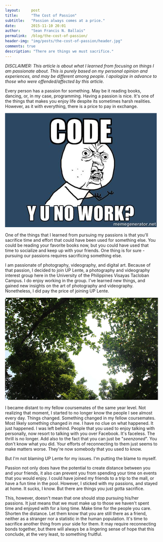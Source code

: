 ```yaml
---
layout:     post
title:      "The Cost of Passion"
subtitle:   "Passion always comes at a price."
date:       2015-11-10 20:01
author:     "Sean Francis N. Ballais"
permalink:  /blog/the-cost-of-passion/
header-img: "img/posts/the-cost-of-passion/header.jpg"
comments: true
description: "There are things we must sacrifice."
---
```


*DISCLAIMER: This article is about what I learned from focusing on things I am passionate about. This is purely based on my personal opinion and experiences, and may be different among people. I apologize in advance to those who were offended/affected by this article.*

Every person has a passion for something. May be it reading books, dancing, or, in my case, programming. Having a passion is nice. It's one of the things that makes you enjoy life despite its sometimes harsh realities. However, as it with everything, there is a price to pay in exchange.

![Code! Why you no work?](/static/img/posts/the-cost-of-passion/code.jpeg)

One of the things that I learned from pursuing my passions is that you'll sacrifice time and effort that could have been used for something else. You could be reading your favorite books now, but you could have used that time to socialize and keep up with your friends. One thing is for sure - pursuing our passions requires sacrificing something else.

I am passionate of photography, videography, and digital art. Because of that passion, I decided to join UP Lente, a photography and videography interest group here in the University of the Philippines Visayas Tacloban Campus. I do enjoy working in the group. I've learned new things, and gained new insights on the art of photography and videography. Nonetheless, I did pay the price of joining UP Lente.

![Tree branch shot](/static/img/posts/the-cost-of-passion/photography.jpg)

I became distant to my fellow coursemates of the same year level. Not realizing that moment, I started to no longer know the people I see almost every day. Things changed. Something changed in my fellow coursemates. Most likely something changed in me. I have no clue on what happened. It just happened. I was left behind. People that you used to enjoy talking with personally, now resort to talking with you over Facebook. It's faceless. The thrill is no longer. Add also to the fact that you can just be "*seenzoned*". You don't know what you did. Your efforts of reconnecting to them just seems to make matters worse. They're now somebody that you used to know.

But I'm not blaming UP Lente for my issues. I'm putting the blame to myself.

Passion not only does have the potential to create distance between you and your friends, it also can prevent you from spending your time on events that you would enjoy. I could have joined my friends to a trip to the mall, or have a fun time in the pool. However, I sticked with my passions, and stayed at home. It sucks, I know. But there are things you just gotta sacrifice.

This, however, doesn't mean that one should stop pursuing his/her passions. It just means that we must make up to those we haven't spent time and enjoyed with for a long time. Make time for the people you care. Shorten the distance. Let them know that you are still there as a friend, neither as a stranger nor a statistic in the human population. It's time to sacrifice another thing from your side for them. It may require reconnecting bonds together, but there will always be a lingering sense of hope that this conclude, at the very least, to something fruitful.
